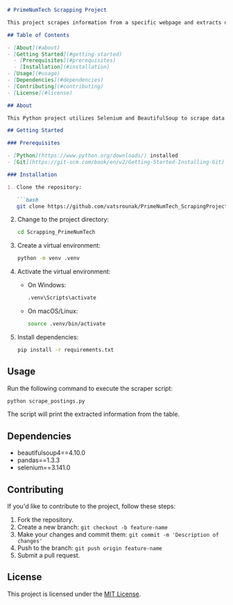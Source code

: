 ```markdown
# PrimeNumTech Scrapping Project

This project scrapes information from a specific webpage and extracts data from the table. The extracted information includes post date, quest number, category code, bid/request name, and bid closing date.

## Table of Contents

- [About](#about)
- [Getting Started](#getting-started)
  - [Prerequisites](#prerequisites)
  - [Installation](#installation)
- [Usage](#usage)
- [Dependencies](#dependencies)
- [Contributing](#contributing)
- [License](#license)

## About

This Python project utilizes Selenium and BeautifulSoup to scrape data from a webpage and extract relevant information from the table. The extracted data can be used for various purposes, such as analysis or tracking upcoming bids.

## Getting Started

### Prerequisites

- [Python](https://www.python.org/downloads/) installed
- [Git](https://git-scm.com/book/en/v2/Getting-Started-Installing-Git) installed (optional)

### Installation

1. Clone the repository:

   ```bash
   git clone https://github.com/vatsrounak/PrimeNumTech_ScrapingProject
   ```

2. Change to the project directory:

   ```bash
   cd Scrapping_PrimeNumTech
   ```

3. Create a virtual environment:

   ```bash
   python -m venv .venv
   ```

4. Activate the virtual environment:

   - On Windows:

     ```bash
     .venv\Scripts\activate
     ```

   - On macOS/Linux:

     ```bash
     source .venv/bin/activate
     ```

5. Install dependencies:

   ```bash
   pip install -r requirements.txt
   ```

## Usage

Run the following command to execute the scraper script:

```bash
python scrape_postings.py
```

The script will print the extracted information from the table.

## Dependencies

- beautifulsoup4==4.10.0
- pandas==1.3.3
- selenium==3.141.0

## Contributing

If you'd like to contribute to the project, follow these steps:

1. Fork the repository.
2. Create a new branch: `git checkout -b feature-name`
3. Make your changes and commit them: `git commit -m 'Description of changes'`
4. Push to the branch: `git push origin feature-name`
5. Submit a pull request.

## License

This project is licensed under the [MIT License](LICENSE).
```

